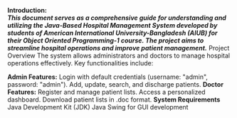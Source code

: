 **Introduction:**<br>
***This document serves as a comprehensive guide for understanding and utilizing the Java-Based Hospital Management System developed by students of American International University-Bangladesh (AIUB) for their Object Oriented Programming-1 course. The project aims to streamline hospital operations and improve patient management.***
Project Overview
The system allows administrators and doctors to manage hospital operations effectively. Key functionalities include:

**Admin Features:**
Login with default credentials (username: "admin", password: "admin").
Add, update, search, and discharge patients.
**Doctor Features:**
Register and manage patient lists.
Access a personalized dashboard.
Download patient lists in .doc format.
**System Requirements**
Java Development Kit (JDK)
Java Swing for GUI development

